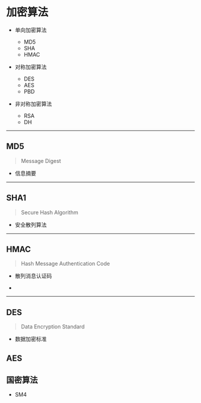 # 加密算法

- 单向加密算法
    - MD5
    - SHA
    - HMAC

- 对称加密算法
    - DES
    - AES
    - PBD

- 非对称加密算法
    - RSA
    - DH
---

## MD5
> Message Digest
- 信息摘要

---

## SHA1
> Secure Hash Algorithm
- 安全散列算法

---

## HMAC
> Hash Message Authentication Code
- 散列消息认证码

-

---

## DES
> Data Encryption Standard
- 数据加密标准


## AES


## 国密算法
- SM4
